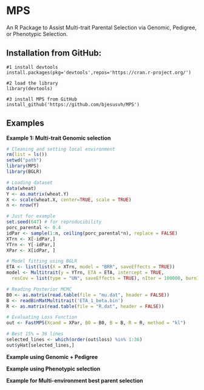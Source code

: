 # MPS
An R Package to Assist Multi-trait Parental Selection via Genomic, Pedigree, or Phenotypic Selection.

## Installation from GitHub:

```
#1 install devtools
install.packages(pkg='devtools',repos='https://cran.r-project.org/')

#2 load the library
library(devtools)

#3 install MPS from GitHub                                          
install_github('https://github.com/bjesusvh/MPS')                     
```

## Examples

**Example 1: Multi-trait Genomic selection**

```r
# Cleaning and setting local environment
rm(list = ls())
setwd("path")
library(MPS)
library(BGLR)

# Loading dataset
data(wheat)
Y <- as.matrix(wheat.Y)
X <- scale(wheat.X, center=TRUE, scale = TRUE)
n <- nrow(Y)

# Just for example
set.seed(647) # for reproducibility
porc_parental <- 0.4
idPar <- sample(1:n, ceiling(porc_parental*n), replace = FALSE)
XTrn <- X[-idPar,]
YTrn <- Y[-idPar,]
XPar <- X[idPar, ]

# Model fitting using BGLR
ETA <- list(list(X = XTrn, model = "BRR", saveEffects = TRUE))
model <- Multitrait(y = YTrn, ETA = ETA, intercept = TRUE,
  resCov = list(type = "UN", saveEffects = TRUE), nIter = 100000, burnIn = 30000)

# Reading Posterior MCMC
B0 <- as.matrix(read.table(file = "mu.dat", header = FALSE))
B <- readBinMatMultitrait('ETA_1_beta.bin')
R <- as.matrix(read.table(file = "R.dat", header = FALSE))

# Evaluating Loss Function
out <- FastMPS(Xcand = XPar, B0 = B0, B = B, R = R, method = "kl")

# Best 15% = 36 lines
selected_lines <- which(order(out$loss) %in% 1:36)
out$yHat[selected_lines,]
```


**Example using Genomic + Pedigree**

**Example using Phenotypic selection**

**Example for Multi-environment best parent selection**
